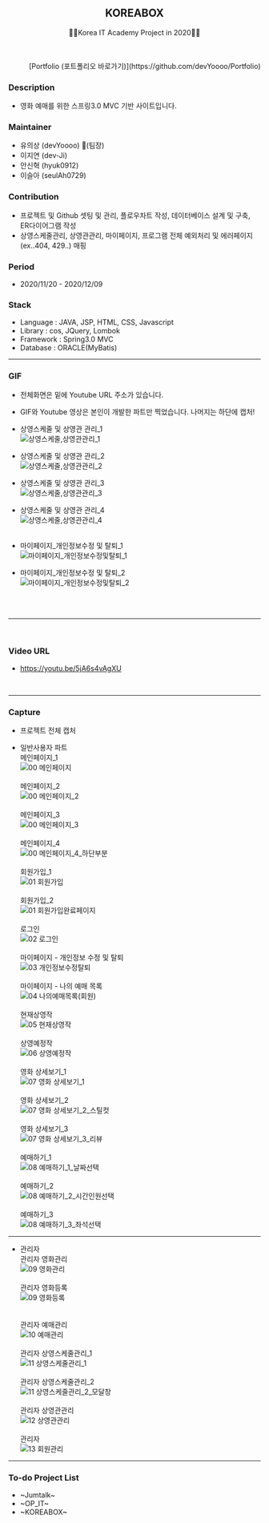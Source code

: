 <h2 align="center">KOREABOX</h2>
<p align="center">
  🙍‍♂️Korea IT Academy Project in 2020🙍‍♀️
</p>
<br><br>
<div align=right>
  [Portfolio (포트폴리오 바로가기)](https://github.com/devYoooo/Portfolio)
</div>

### Description
* 영화 예매를 위한 스프링3.0 MVC 기반 사이트입니다.

### Maintainer
* 유의상 (devYoooo) :crown:(팀장)
* 이지연 (dev-Ji)
* 안신혁 (hyuk0912)
* 이슬아 (seulAh0729)

### Contribution
* 프로젝트 및 Github 셋팅 및 관리, 플로우차트 작성, 데이터베이스 설계 및 구축, ER다이어그램 작성
* 상영스케줄관리, 상영관관리, 마이페이지, 프로그램 전체 예외처리 및 에러페이지(ex..404, 429..) 매핑

### Period
* 2020/11/20 - 2020/12/09

### Stack
* Language : JAVA, JSP, HTML, CSS, Javascript
* Library : cos, JQuery, Lombok
* Framework : Spring3.0 MVC
* Database : ORACLE(MyBatis)

***

### GIF
* 전체화면은 밑에 Youtube URL 주소가 있습니다.
* GIF와 Youtube 영상은 본인이 개발한 파트만 찍었습니다. 나머지는 하단에 캡처!

* 상영스케줄 및 상영관 관리_1<br>
![상영스케줄,상영관관리_1](https://user-images.githubusercontent.com/58925978/102002606-6fa22d00-3d41-11eb-8555-594af4083d8c.gif)
* 상영스케줄 및 상영관 관리_2<br>
![상영스케줄,상영관관리_2](https://user-images.githubusercontent.com/58925978/102002610-7df04900-3d41-11eb-9aa1-dc8df899d6a2.gif)
* 상영스케줄 및 상영관 관리_3<br>
![상영스케줄,상영관관리_3](https://user-images.githubusercontent.com/58925978/102002611-82b4fd00-3d41-11eb-8735-2c38da30279d.gif)
* 상영스케줄 및 상영관 관리_4<br>
![상영스케줄,상영관관리_4](https://user-images.githubusercontent.com/58925978/102002615-89437480-3d41-11eb-975f-33f9abec39b1.gif)
<br><br>
* 마이페이지_개인정보수정 및 탈퇴_1<br>
![마이페이지_개인정보수정및탈퇴_1](https://user-images.githubusercontent.com/58925978/102002618-8ea0bf00-3d41-11eb-929a-9a7723e629f7.gif)
* 마이페이지_개인정보수정 및 탈퇴_2<br>
![마이페이지_개인정보수정및탈퇴_2](https://user-images.githubusercontent.com/58925978/102002620-93fe0980-3d41-11eb-9239-1af307cb81ae.gif)

<br><br>

***

<br>

### Video URL
* https://youtu.be/5jA6s4vAgXU

<br>

***

### Capture
* 프로젝트 전체 캡처

* 일반사용자 파트
<br>메인페이지_1<br>
![00 메인페이지](https://user-images.githubusercontent.com/58925978/102003396-476afc00-3d4a-11eb-8331-ea73828d9ca6.PNG)<br>
<br>메인페이지_2<br>
![00 메인페이지_2](https://user-images.githubusercontent.com/58925978/102003401-64073400-3d4a-11eb-9bce-cd24df0aa5b3.PNG)<br>
<br>메인페이지_3<br>
![00 메인페이지_3](https://user-images.githubusercontent.com/58925978/102003402-69647e80-3d4a-11eb-9eb2-0dec4fb3ff4c.PNG)<br>
<br>메인페이지_4<br>
![00 메인페이지_4_하단부분](https://user-images.githubusercontent.com/58925978/102003403-708b8c80-3d4a-11eb-87c7-bb2c88dcee2f.PNG)<br>
<br>회원가입_1<br>
![01 회원가입](https://user-images.githubusercontent.com/58925978/102003405-75504080-3d4a-11eb-93cd-718790cbe606.PNG)<br>
<br>회원가입_2<br>
![01 회원가입완료페이지](https://user-images.githubusercontent.com/58925978/102003408-7a14f480-3d4a-11eb-8ebb-05e44fa3c217.PNG)<br>
<br>로그인<br>
![02 로그인](https://user-images.githubusercontent.com/58925978/102003409-7da87b80-3d4a-11eb-8610-b1e032cda0f4.PNG)<br>
<br>마이페이지 - 개인정보 수정 및 탈퇴<br>
![03 개인정보수정탈퇴](https://user-images.githubusercontent.com/58925978/102003412-813c0280-3d4a-11eb-899a-0df57dc18470.PNG)<br>
<br>마이페이지 - 나의 예매 목록<br>
![04 나의예매목록(회원)](https://user-images.githubusercontent.com/58925978/102003413-8436f300-3d4a-11eb-9d47-8111fa89320d.PNG)<br>
<br>현재상영작<br>
![05 현재상영작](https://user-images.githubusercontent.com/58925978/102003414-88631080-3d4a-11eb-8554-afe0d3e672ea.PNG)<br>
<br>상영예정작<br>
![06 상영예정작](https://user-images.githubusercontent.com/58925978/102003415-8d27c480-3d4a-11eb-9445-7fe15f47c5e6.PNG)<br>
<br>영화 상세보기_1<br>
![07 영화 상세보기_1](https://user-images.githubusercontent.com/58925978/102003416-94e76900-3d4a-11eb-923c-23b801177d27.PNG)<br>
<br>영화 상세보기_2<br>
![07 영화 상세보기_2_스틸컷](https://user-images.githubusercontent.com/58925978/102003417-99138680-3d4a-11eb-9a53-bfbc3a58f0c1.PNG)<br>
<br>영화 상세보기_3<br>
![07 영화 상세보기_3_리뷰](https://user-images.githubusercontent.com/58925978/102003418-9e70d100-3d4a-11eb-9452-fbed12fbf131.PNG)<br>
<br>예매하기_1<br>
![08 예매하기_1_날짜선택](https://user-images.githubusercontent.com/58925978/102003425-a4ff4880-3d4a-11eb-9822-d3676f6ba88b.PNG)<br>
<br>예매하기_2<br>
![08 예매하기_2_시간인원선택](https://user-images.githubusercontent.com/58925978/102003426-aaf52980-3d4a-11eb-88f3-90218d36a2fa.PNG)<br>
<br>예매하기_3<br>
![08 예매하기_3_좌석선택](https://user-images.githubusercontent.com/58925978/102003427-b0527400-3d4a-11eb-81d6-d53e3d2e510f.PNG)<br>

<hr>

* 관리자
<br>관리자 영화관리<br>
![09 영화관리](https://user-images.githubusercontent.com/58925978/102003430-bc3e3600-3d4a-11eb-9be2-5095ecdfffad.PNG)<br>
<br>관리자 영화등록<br>
![09 영화등록](https://user-images.githubusercontent.com/58925978/102003431-bd6f6300-3d4a-11eb-8aa4-0b6eaed3d113.PNG)<br><br>
<br>관리자 예매관리<br>
![10 예매관리](https://user-images.githubusercontent.com/58925978/102003433-c4967100-3d4a-11eb-9aa9-c08092bf0660.PNG)<br>
<br>관리자 상영스케줄관리_1<br>
![11 상영스케줄관리_1](https://user-images.githubusercontent.com/58925978/102003435-c5c79e00-3d4a-11eb-801b-4acda02d096d.PNG)<br>
<br>관리자 상영스케줄관리_2<br>
![11 상영스케줄관리_2_모달창](https://user-images.githubusercontent.com/58925978/102003436-c5c79e00-3d4a-11eb-884a-25b43cac337f.PNG)<br>
<br>관리자 상영관관리<br>
![12 상영관관리](https://user-images.githubusercontent.com/58925978/102003437-c6603480-3d4a-11eb-94ab-6df46a15421d.PNG)<br>
<br>관리자 <br>
![13 회원관리](https://user-images.githubusercontent.com/58925978/102003438-c6603480-3d4a-11eb-8787-efff7385d576.PNG)<br>


***

### To-do Project List
* ~Jumtalk~
* ~OP_IT~
* ~KOREABOX~

